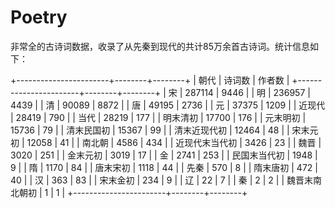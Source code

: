 # Poetry
非常全的古诗词数据，收录了从先秦到现代的共计85万余首古诗词。统计信息如下：

+-----------------------+--------+--------+
| 朝代                   | 诗词数  | 作者数  |
+-----------------------+--------+--------+
| 宋                    | 287114 |   9446 |
| 明                    | 236957 |   4439 |
| 清                    |  90089 |   8872 |
| 唐                    |  49195 |   2736 |
| 元                    |  37375 |   1209 |
| 近现代                |  28419 |    790 |
| 当代                  |  28219 |    177 |
| 明末清初              |  17700 |    176 |
| 元末明初              |  15736 |     79 |
| 清末民国初            |  15367 |     99 |
| 清末近现代初          |  12464 |     48 |
| 宋末元初              |  12058 |     41 |
| 南北朝                |   4586 |    434 |
| 近现代末当代初        |   3426 |     23 |
| 魏晋                  |   3020 |    251 |
| 金末元初              |   3019 |     17 |
| 金                    |   2741 |    253 |
| 民国末当代初          |   1948 |      9 |
| 隋                    |   1170 |     84 |
| 唐末宋初              |   1118 |     44 |
| 先秦                  |    570 |      8 |
| 隋末唐初              |    472 |     40 |
| 汉                    |    363 |     83 |
| 宋末金初              |    234 |      9 |
| 辽                    |     22 |      7 |
| 秦                    |      2 |      2 |
| 魏晋末南北朝初        |      1 |      1 |
+-----------------------+--------+--------+
